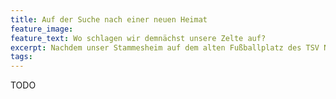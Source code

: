```yaml
---
title: Auf der Suche nach einer neuen Heimat
feature_image:
feature_text: Wo schlagen wir demnächst unsere Zelte auf?
excerpt: Nachdem unser Stammesheim auf dem alten Fußballplatz des TSV Neurieds aus baulichen Gründen nicht mehr benutzt werden darf, beginnt die Suche nach der insgesamt achten Unterkunft in 55 Jahren Stamm Bären.
tags:
---
```


TODO
